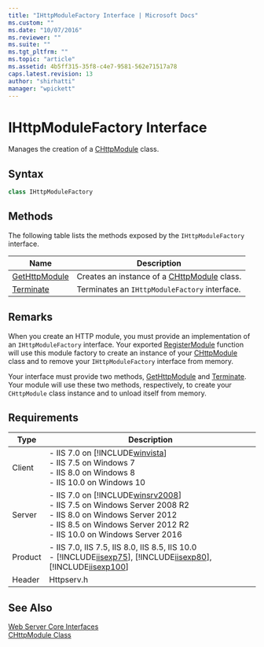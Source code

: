 ```yaml
---
title: "IHttpModuleFactory Interface | Microsoft Docs"
ms.custom: ""
ms.date: "10/07/2016"
ms.reviewer: ""
ms.suite: ""
ms.tgt_pltfrm: ""
ms.topic: "article"
ms.assetid: 4b5ff315-35f8-c4e7-9581-562e71517a78
caps.latest.revision: 13
author: "shirhatti"
manager: "wpickett"
---
```

# IHttpModuleFactory Interface
Manages the creation of a [CHttpModule](../../web-development-reference\native-code-api-reference/chttpmodule-class.md) class.  
  
## Syntax  
  
```cpp  
class IHttpModuleFactory  
```  
  
## Methods  
 The following table lists the methods exposed by the `IHttpModuleFactory` interface.  
  
|Name|Description|  
|----------|-----------------|  
|[GetHttpModule](../../web-development-reference\native-code-api-reference/ihttpmodulefactory-gethttpmodule-method.md)|Creates an instance of a [CHttpModule](../../web-development-reference\native-code-api-reference/chttpmodule-class.md) class.|  
|[Terminate](../../web-development-reference\native-code-api-reference/ihttpmodulefactory-terminate-method.md)|Terminates an `IHttpModuleFactory` interface.|  
  
## Remarks  
 When you create an HTTP module, you must provide an implementation of an `IHttpModuleFactory` interface. Your exported [RegisterModule](../../web-development-reference\native-code-api-reference/pfn-registermodule-function.md) function will use this module factory to create an instance of your [CHttpModule](../../web-development-reference\native-code-api-reference/chttpmodule-class.md) class and to remove your `IHttpModuleFactory` interface from memory.  
  
 Your interface must provide two methods, [GetHttpModule](../../web-development-reference\native-code-api-reference/ihttpmodulefactory-gethttpmodule-method.md) and [Terminate](../../web-development-reference\native-code-api-reference/ihttpmodulefactory-terminate-method.md). Your module will use these two methods, respectively, to create your `CHttpModule` class instance and to unload itself from memory.  
  
## Requirements  
  
|Type|Description|  
|----------|-----------------|  
|Client|-   IIS 7.0 on [!INCLUDE[winvista](../../wmi-provider/includes/winvista-md.md)]<br />-   IIS 7.5 on Windows 7<br />-   IIS 8.0 on Windows 8<br />-   IIS 10.0 on Windows 10|  
|Server|-   IIS 7.0 on [!INCLUDE[winsrv2008](../../wmi-provider/includes/winsrv2008-md.md)]<br />-   IIS 7.5 on Windows Server 2008 R2<br />-   IIS 8.0 on Windows Server 2012<br />-   IIS 8.5 on Windows Server 2012 R2<br />-   IIS 10.0 on Windows Server 2016|  
|Product|-   IIS 7.0, IIS 7.5, IIS 8.0, IIS 8.5, IIS 10.0<br />-   [!INCLUDE[iisexp75](../../web-development-reference/native-code-api-reference/includes/iisexp75-md.md)], [!INCLUDE[iisexp80](../../web-development-reference/native-code-api-reference/includes/iisexp80-md.md)], [!INCLUDE[iisexp100](../../web-development-reference/native-code-api-reference/includes/iisexp100-md.md)]|  
|Header|Httpserv.h|  
  
## See Also  
 [Web Server Core Interfaces](../../web-development-reference\native-code-api-reference/web-server-core-interfaces.md)   
 [CHttpModule Class](../../web-development-reference\native-code-api-reference/chttpmodule-class.md)